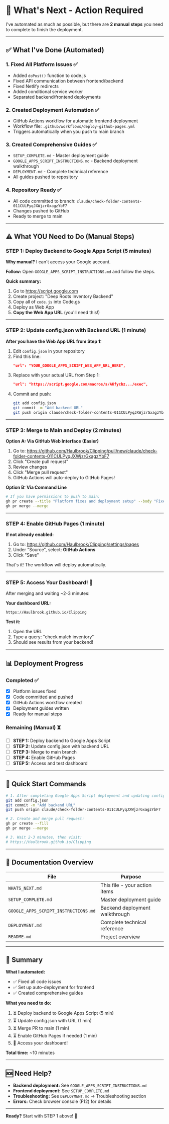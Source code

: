 # 🎯 What's Next - Action Required

I've automated as much as possible, but there are **2 manual steps** you need to complete to finish the deployment.

---

## ✅ What I've Done (Automated)

### 1. Fixed All Platform Issues ✅
- Added `doPost()` function to code.js
- Fixed API communication between frontend/backend
- Fixed Netlify redirects
- Added conditional service worker
- Separated backend/frontend deployments

### 2. Created Deployment Automation ✅
- GitHub Actions workflow for automatic frontend deployment
- Workflow file: `.github/workflows/deploy-github-pages.yml`
- Triggers automatically when you push to main branch

### 3. Created Comprehensive Guides ✅
- `SETUP_COMPLETE.md` - Master deployment guide
- `GOOGLE_APPS_SCRIPT_INSTRUCTIONS.md` - Backend deployment walkthrough
- `DEPLOYMENT.md` - Complete technical reference
- All guides pushed to repository

### 4. Repository Ready ✅
- All code committed to branch: `claude/check-folder-contents-011CULPyqJXWjzrGxagzYbF7`
- Changes pushed to GitHub
- Ready to merge to main

---

## ⚠️ What YOU Need to Do (Manual Steps)

### STEP 1: Deploy Backend to Google Apps Script (5 minutes)

**Why manual?** I can't access your Google account.

**Follow:** Open `GOOGLE_APPS_SCRIPT_INSTRUCTIONS.md` and follow the steps.

**Quick summary:**
1. Go to https://script.google.com
2. Create project: "Deep Roots Inventory Backend"
3. Copy all of `code.js` into Code.gs
4. Deploy as Web App
5. **Copy the Web App URL** (you'll need this!)

---

### STEP 2: Update config.json with Backend URL (1 minute)

**After you have the Web App URL from Step 1:**

1. Edit `config.json` in your repository
2. Find this line:
   ```json
   "url": "YOUR_GOOGLE_APPS_SCRIPT_WEB_APP_URL_HERE",
   ```
3. Replace with your actual URL from Step 1:
   ```json
   "url": "https://script.google.com/macros/s/AKfycbz.../exec",
   ```
4. Commit and push:
   ```bash
   git add config.json
   git commit -m "Add backend URL"
   git push origin claude/check-folder-contents-011CULPyqJXWjzrGxagzYbF7
   ```

---

### STEP 3: Merge to Main and Deploy (2 minutes)

**Option A: Via GitHub Web Interface (Easier)**
1. Go to: https://github.com/Haulbrook/Clipping/pull/new/claude/check-folder-contents-011CULPyqJXWjzrGxagzYbF7
2. Click "Create pull request"
3. Review changes
4. Click "Merge pull request"
5. GitHub Actions will auto-deploy to GitHub Pages!

**Option B: Via Command Line**
```bash
# If you have permissions to push to main:
gh pr create --title "Platform fixes and deployment setup" --body "Fixes all platform issues and sets up automated deployment"
gh pr merge --merge
```

---

### STEP 4: Enable GitHub Pages (1 minute)

**If not already enabled:**

1. Go to: https://github.com/Haulbrook/Clipping/settings/pages
2. Under "Source", select: **GitHub Actions**
3. Click "Save"

That's it! The workflow will deploy automatically.

---

### STEP 5: Access Your Dashboard! 🎉

After merging and waiting ~2-3 minutes:

**Your dashboard URL:**
```
https://Haulbrook.github.io/Clipping
```

**Test it:**
1. Open the URL
2. Type a query: "check mulch inventory"
3. Should see results from your backend!

---

## 📊 Deployment Progress

### Completed ✅
- [x] Platform issues fixed
- [x] Code committed and pushed
- [x] GitHub Actions workflow created
- [x] Deployment guides written
- [x] Ready for manual steps

### Remaining (Manual) ⏳
- [ ] **STEP 1:** Deploy backend to Google Apps Script
- [ ] **STEP 2:** Update config.json with backend URL
- [ ] **STEP 3:** Merge to main branch
- [ ] **STEP 4:** Enable GitHub Pages
- [ ] **STEP 5:** Access and test dashboard

---

## 🚀 Quick Start Commands

```bash
# 1. After completing Google Apps Script deployment and updating config.json:
git add config.json
git commit -m "Add backend URL"
git push origin claude/check-folder-contents-011CULPyqJXWjzrGxagzYbF7

# 2. Create and merge pull request:
gh pr create --fill
gh pr merge --merge

# 3. Wait 2-3 minutes, then visit:
# https://Haulbrook.github.io/Clipping
```

---

## 📖 Documentation Overview

| File | Purpose |
|------|---------|
| `WHATS_NEXT.md` | This file - your action items |
| `SETUP_COMPLETE.md` | Master deployment guide |
| `GOOGLE_APPS_SCRIPT_INSTRUCTIONS.md` | Backend deployment walkthrough |
| `DEPLOYMENT.md` | Complete technical reference |
| `README.md` | Project overview |

---

## 🎯 Summary

**What I automated:**
- ✅ Fixed all code issues
- ✅ Set up auto-deployment for frontend
- ✅ Created comprehensive guides

**What you need to do:**
1. ⏳ Deploy backend to Google Apps Script (5 min)
2. ⏳ Update config.json with URL (1 min)
3. ⏳ Merge PR to main (1 min)
4. ⏳ Enable GitHub Pages if needed (1 min)
5. 🎉 Access your dashboard!

**Total time:** ~10 minutes

---

## 🆘 Need Help?

- **Backend deployment:** See `GOOGLE_APPS_SCRIPT_INSTRUCTIONS.md`
- **Frontend deployment:** See `SETUP_COMPLETE.md`
- **Troubleshooting:** See `DEPLOYMENT.md` → Troubleshooting section
- **Errors:** Check browser console (F12) for details

---

**Ready?** Start with STEP 1 above! 🚀
